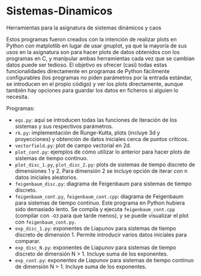 # Sistemas-Dinamicos
Herramientas para la asignatura de sistemas dinámicos y caos

Estos programas fueron creados con la intención de realizar plots en Python con matplotlib en lugar de usar gnuplot, ya que la mayoría de sus usos en la asignatura
son para hacer plots de datos obtenidos con los programas en C, y manipular ambas herramientas cada vez que se cambian datos puede ser tedioso. El objetivo
es ofrecer (casi) todas estas funcionalidades directamente en programas de Python fácilmente configurables (los programas no piden parámetros por la entrada
estándar, se introducen en el propio código) y ver los plots directamente, aunque también hay opciones para guardar los datos en ficheros si alguien lo necesita.

Programas:
- `eqs.py`: aquí se introducen todas las funciones de iteración de los sistemas y sus respectivos parámetros.
- `rk.py`: implementación de Runge-Kutta, plots (incluye 3d y proyecciones) y obtención de datos iniciales cerca de puntos críticos.
- `vectorfield.py`: plot de campo vectorial en 2d.
- `plot_cont.py`: ejemplos de cómo utilizar lo anterior para hacer plots de sistemas de tiempo continuo.
- `plot_disc_1.py`, `plot_disc_2.py`: plots de sistemas de tiempo discreto de dimensiones 1 y 2. Para dimensión 2 se incluye opción de iterar con n datos iniciales aleatorios.
- `feigenbaum_disc.py`: diagrama de Feigenbaum para sistemas de tiempo discreto.
- `feigenbaum_cont.py`, `feigenbaum_cont.cpp`: diagrama de Feigenbaum para sistemas de tiempo continuo. Este programa en Python hubiera sido demasiado lento.
Se compila y ejecuta `feigenbaum_cont.cpp` (compilar con `-O3` para que tarde menos), y se puede visualizar el plot con `feigenbaum_cont.py`.
- `exp_disc_1.py`: exponentes de Liapunov para sistemas de tiempo discreto de dimensión 1. Permite introducir varios datos iniciales para comparar.
- `exp_disc_N.py`: exponentes de Liapunov para sistemas de tiempo discreto de dimensión N > 1. Incluye suma de los exponentes.
- `exp_cont.py`: exponentes de Liapunov para sistemas de tiempo continuo de dimensión N > 1. Incluye suma de los exponentes.
